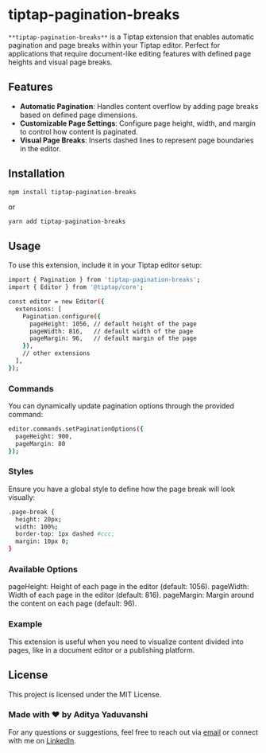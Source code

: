 # tiptap-pagination-breaks

`**tiptap-pagination-breaks**` is a Tiptap extension that enables automatic pagination and page breaks within your Tiptap editor. Perfect for applications that require document-like editing features with defined page heights and visual page breaks.

## Features

- **Automatic Pagination**: Handles content overflow by adding page breaks based on defined page dimensions.
- **Customizable Page Settings**: Configure page height, width, and margin to control how content is paginated.
- **Visual Page Breaks**: Inserts dashed lines to represent page boundaries in the editor.

## Installation

```bash
npm install tiptap-pagination-breaks
```

or

```
yarn add tiptap-pagination-breaks
```

## Usage

To use this extension, include it in your Tiptap editor setup:

```bash
import { Pagination } from 'tiptap-pagination-breaks';
import { Editor } from '@tiptap/core';

const editor = new Editor({
  extensions: [
    Pagination.configure({
      pageHeight: 1056, // default height of the page
      pageWidth: 816,   // default width of the page
      pageMargin: 96,   // default margin of the page
    }),
    // other extensions
  ],
});
```

### Commands

You can dynamically update pagination options through the provided command:

```bash
editor.commands.setPaginationOptions({
  pageHeight: 900,
  pageMargin: 80
});
```

### Styles

Ensure you have a global style to define how the page break will look visually:

```bash
.page-break {
  height: 20px;
  width: 100%;
  border-top: 1px dashed #ccc;
  margin: 10px 0;
}
```

### Available Options

pageHeight: Height of each page in the editor (default: 1056).
pageWidth: Width of each page in the editor (default: 816).
pageMargin: Margin around the content on each page (default: 96).

### Example

This extension is useful when you need to visualize content divided into pages, like in a document editor or a publishing platform.

## License

This project is licensed under the MIT License.

### Made with ❤️ by Aditya Yaduvanshi

For any questions or suggestions, feel free to reach out via [email](mailto:aditya97y@gmail.com) or connect with me on [LinkedIn](https://www.linkedin.com/in/theaditya-yaduvanshi-/).
